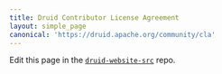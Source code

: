 ```yaml
---
title: Druid Contributor License Agreement
layout: simple_page
canonical: 'https://druid.apache.org/community/cla'
---
```


Edit this page in the [`druid-website-src`](https://github.com/apache/druid-website-src/) repo.